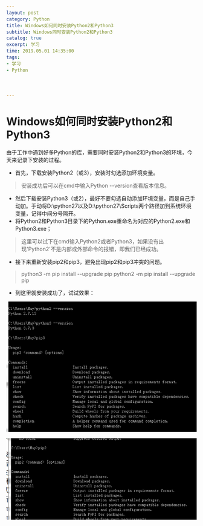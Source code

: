 ```yaml
---
layout: post
category: Python
title: Windows如何同时安装Python2和Python3
subtitle: Windows同时安装Python2和Python3
catalog: true
excerpt: 学习
time: 2019.05.01 14:35:00
tags:
- 学习
- Python


   
---
```


# Windows如何同时安装Python2和Python3

 由于工作中遇到好多Python的库，需要同时安装Python2和Python3的环境，今天来记录下安装的过程。

- 首先，下载安装Python2（或3），安装时勾选添加环境变量。
> 安装成功后可以在cmd中输入Python --version查看版本信息。
- 然后下载安装Python3（或2），最好不要勾选自动添加环境变量，而是自己手动加。手动将D:\python27以及D:\python27\Scripts两个路径加到系统环境变量，记得中间分号隔开。
- 将Python2和Python3目录下的Python.exe重命名为对应的Python2.exe和Python3.exe；
> 这里可以试下在cmd输入Python2或者Python3，如果没有出现'Python2'不是内部或外部命令的报错，即我们已经成功。
- 接下来重新安装pip2和pip3，避免出现pip2和pip3冲突的问题。
> python3 -m pip install --upgrade pip
> python2 -m pip install --upgrade pip
- 到这里就安装成功了，试试效果：

![img](/img/in-post/post-Python2.PNG)

![img](/img/in-post/post-Python3.PNG)

